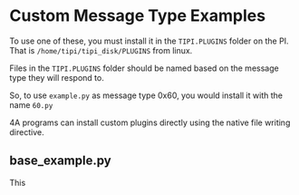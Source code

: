# Custom Message Type Examples

To use one of these, you must install it in the `TIPI.PLUGINS` folder on the PI. That is `/home/tipi/tipi_disk/PLUGINS` from linux.

Files in the `TIPI.PLUGINS` folder should be named based on the message type they will respond to. 

So, to use `example.py` as message type 0x60, you would install it with the name `60.py`

4A programs can install custom plugins directly using the native file writing directive.

## base_example.py

This 